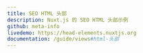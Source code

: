 ```yaml
---
title: SEO HTML 头部
description: Nuxt.js 的 SEO HTML 头部示例
github: meta-info
livedemo: https://head-elements.nuxtjs.org
documentation: /guide/views#html-头部
---
```

